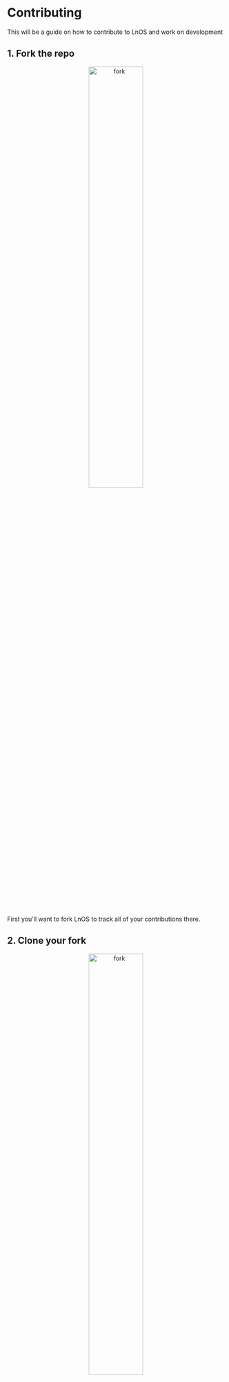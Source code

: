 # Contributing

This will be a guide on how to contribute to LnOS and work on development

## 1. Fork the repo

<center><img src="https://github.com/uta-lug-nuts/LnOS/blob/main/docs/images/fork.png?raw=true" width=50% alt="fork"></center>

First you'll want to fork LnOS to track all of your contributions there.

## 2. Clone your fork

<center><img src="https://github.com/uta-lug-nuts/LnOS/blob/main/docs/images/fork.png?raw=true" width=50% alt="fork"></center>